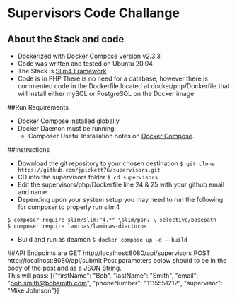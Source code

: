 # Supervisors Code Challange
## About the Stack and code
  - Dockerized with Docker Compose version v2.3.3
  - Code was written and tested on Ubuntu 20.04 
  - The Stack is [Slim4 Framework](https://www.slimframework.com/) 
  - Code is in PHP
  There is no need for a database, however there is commented code in the Dockerfile located at docker/php/Dockerfile that will install either mySQL or PostgreSQL on the Docker image 

##Run Requirements
  - Docker Compose installed globally
  - Docker Daemon must be running.
	- Composer 
  Useful Installation notes on [Docker Compose](https://www.digitalocean.com/community/tutorials/how-to-install-and-use-docker-compose-on-ubuntu-22-04).

##Instructions
  - Download the git repository to your chosen destination
  `$ git clone https://github.com/jpickett76/supervisors.git`
  - CD into the supervisors folder
  `$ cd supervisors`
  - Edit the supervisors/php/Dockerfile line 24 & 25 with your github email and name
  - Depending upon your system setup you may need to run the following for composer to properly run slim4
  ```
  $ composer require slim/slim:"4.*" \slim/psr7 \ selective/basepath
  $ composer require laminas/laminas-diactoros
  ```
  - Build and run as deamon
  `$ docker compose up -d --build`
  
  
##API Endpoints are
  GET http://localhost:8080/api/supervisors
  POST http://localhost:8080/api/submit
  Post parameters below should to be in the body of the post and as a JSON String.  
  This will pass:
  [{"firstName": "Bob", "lastName": "Smith", "email": "bob.smith@bobsmith.com", "phoneNumber": "1115551212", "supervisor": "Mike Johnson"}]